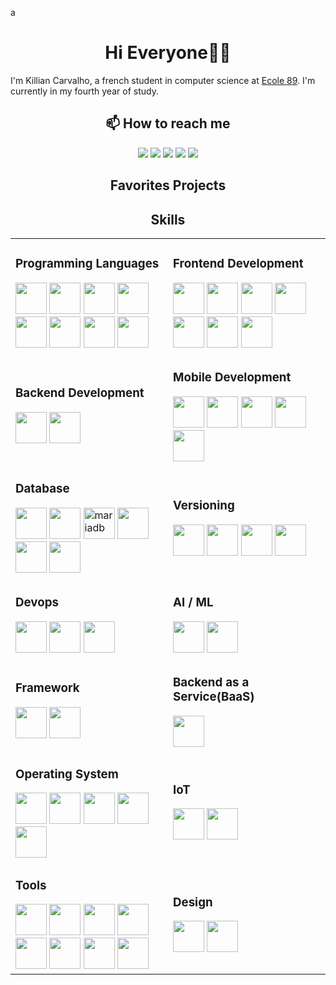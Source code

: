 a<h1 align="center">Hi Everyone👋🏻</h1>

<p>I'm Killian Carvalho, a french student in computer science at <a href="https://www.ecole-89.com/">Ecole 89</a>. I'm currently in my fourth year of study.</p>

<h2 align="center">📫 How to reach me</h2>
<div align="center">
    <a href="https://www.linkedin.com/in/killian-carvalho-89m1/"><img src="https://img.shields.io/badge/LinkedIn-0077B5?style=for-the-badge&logo=linkedin&logoColor=white"/></a>
    <a href="discordapp.com/users/560923796668678144"><img src="https://img.shields.io/badge/Discord-7289DA?style=for-the-badge&logo=discord&logoColor=white"/></a>
    <a href="https://www.instagram.com/qwercus__/"><img src="https://img.shields.io/badge/Instagram-E4405F?style=for-the-badge&logo=instagram&logoColor=white"/></a>
    <a href="mailto:killiancarvalho.pro@protonmail.com" target="_blank"><img src="https://img.shields.io/badge/ProtonMail-8B89CC?style=for-the-badge&logo=protonmail&logoColor=white"/></a>
    <a href="https://stackoverflow.com/users/22625419/qwercus"><img src="https://img.shields.io/badge/StackOverflow-FE7A16?style=for-the-badge&logo=stackoverflow&logoColor=white"/></a>
</div>

<!-- favorites project -->
<h2 align="center">Favorites Projects</h2>
<div>
</div>

<h2 align="center">Skills</h2>
<div>
    <table align="center">
        <tr>
            <td width="50%">
                <h3>Programming Languages</h3>
                <div>
                    <img src="https://cdn.jsdelivr.net/gh/devicons/devicon/icons/c/c-original.svg" width="50" height="50"/>
                    <img src="https://cdn.jsdelivr.net/gh/devicons/devicon/icons/cplusplus/cplusplus-original.svg" width="50" height="50" />
                    <img src="https://cdn.jsdelivr.net/gh/devicons/devicon/icons/csharp/csharp-original.svg" width="50" height="50" />
                    <img src="https://cdn.jsdelivr.net/gh/devicons/devicon/icons/python/python-original.svg" width="50" height="50" />
                    <img src="https://cdn.jsdelivr.net/gh/devicons/devicon/icons/java/java-original.svg" width="50" height="50" />
                    <img src="https://cdn.jsdelivr.net/gh/devicons/devicon/icons/javascript/javascript-original.svg" width="50" height="50" />
                    <img src="https://cdn.jsdelivr.net/gh/devicons/devicon/icons/typescript/typescript-original.svg" width="50" height="50" />
                    <img src="https://cdn.jsdelivr.net/gh/devicons/devicon/icons/php/php-original.svg" width="50" height="50" />
                </div>
            </td>
            <td width="50%">
                <h3>Frontend Development</h3>
                <div>
                    <img src="https://cdn.jsdelivr.net/gh/devicons/devicon/icons/html5/html5-original-wordmark.svg" width="50" height="50" />
                    <img src="https://cdn.jsdelivr.net/gh/devicons/devicon/icons/css3/css3-original-wordmark.svg" width="50" height="50" />
                    <img src="https://cdn.jsdelivr.net/gh/devicons/devicon/icons/bootstrap/bootstrap-original-wordmark.svg" width="50" height="50" />
                    <img src="https://cdn.jsdelivr.net/gh/devicons/devicon/icons/jquery/jquery-plain-wordmark.svg" width="50" height="50" />
                    <img src="https://cdn.jsdelivr.net/gh/devicons/devicon/icons/react/react-original-wordmark.svg" width="50" height="50" />
                    <img src="https://cdn.jsdelivr.net/gh/devicons/devicon/icons/vuejs/vuejs-original-wordmark.svg" width="50" height="50" />
                    <img src="https://cdn.jsdelivr.net/gh/devicons/devicon/icons/qt/qt-original.svg" width="50" height="50" />
                </div>
            </td>
        </tr>
        <tr>
            <td>
                <h3>Backend Development</h3>
                <div>
                    <img src="https://cdn.jsdelivr.net/gh/devicons/devicon/icons/nodejs/nodejs-original-wordmark.svg" width="50" height="50" />
                    <img src="https://cdn.jsdelivr.net/gh/devicons/devicon/icons/express/express-original-wordmark.svg" width="50" height="50" />
                </div>
            </td>
            <td>
                <h3>Mobile Development</h3>
                <div>
                    <img src="https://cdn.jsdelivr.net/gh/devicons/devicon/icons/android/android-plain.svg" width="50" height="50" />
                    <img src="https://cdn.jsdelivr.net/gh/devicons/devicon/icons/kotlin/kotlin-original.svg" width="50" height="50" />
                    <img src="https://cdn.jsdelivr.net/gh/devicons/devicon/icons/flutter/flutter-original.svg" width="50" height="50" />
                    <img src="https://cdn.jsdelivr.net/gh/devicons/devicon/icons/dart/dart-original.svg" width="50" height="50" />
                    <img src="https://cdn.jsdelivr.net/gh/devicons/devicon/icons/react/react-original.svg" width="50" height="50" />
                </div>
            </td>
        </tr>
        <tr>
            <td>
                <h3>Database</h3>
                <div>
                    <img src="https://cdn.jsdelivr.net/gh/devicons/devicon/icons/mysql/mysql-original-wordmark.svg" width="50" height="50" />
                    <img src="https://cdn.jsdelivr.net/gh/devicons/devicon/icons/sqlite/sqlite-original.svg" width="50" height="50" />
                    <img src="https://www.vectorlogo.zone/logos/mariadb/mariadb-icon.svg" alt="mariadb" width="50" height="50"/>
                    <img src="https://cdn.jsdelivr.net/gh/devicons/devicon/icons/postgresql/postgresql-plain-wordmark.svg" width="50" height="50" />
                    <img src="https://cdn.jsdelivr.net/gh/devicons/devicon/icons/mongodb/mongodb-original-wordmark.svg" width="50" height="50" />
                    <img src="https://cdn.jsdelivr.net/gh/devicons/devicon/icons/neo4j/neo4j-original-wordmark.svg" width="50" height="50" />
                </div>
            </td>
            <td>
                <h3>Versioning</h3>
                <div>
                    <img src="https://cdn.jsdelivr.net/gh/devicons/devicon/icons/git/git-original-wordmark.svg" width="50" height="50" />
                    <img src="https://cdn.jsdelivr.net/gh/devicons/devicon/icons/github/github-original-wordmark.svg" width="50" height="50" />
                    <img src="https://cdn.jsdelivr.net/gh/devicons/devicon/icons/gitlab/gitlab-original-wordmark.svg" width="50" height="50" />
                    <img src="https://cdn.jsdelivr.net/gh/devicons/devicon/icons/bitbucket/bitbucket-original-wordmark.svg" width="50" height="50" />
                </div>
            </td>
        </tr>
        <tr>
            <td>
                <h3>Devops</h3>
                <div>
                    <img src="https://cdn.jsdelivr.net/gh/devicons/devicon/icons/docker/docker-original-wordmark.svg" width="50" height="50" />
                    <img src="https://cdn.jsdelivr.net/gh/devicons/devicon/icons/bash/bash-original.svg" width="50" height="50" />
                    <img src="https://cdn.jsdelivr.net/gh/devicons/devicon/icons/azure/azure-original-wordmark.svg" width="50" height="50" />
                </div>
            </td>
             <td>
                <h3>AI / ML </h3>
                <div>
                    <img src="https://cdn.jsdelivr.net/gh/devicons/devicon/icons/pandas/pandas-original.svg" width="50" height="50" />
                    <img src="https://cdn.jsdelivr.net/gh/devicons/devicon/icons/matlab/matlab-original.svg" width="50" height="50" />
                </div>
            </td>
        </tr>
        <tr>
            <td>
                <h3>Framework</h3>
                <div>
                    <img src="https://cdn.jsdelivr.net/gh/devicons/devicon/icons/laravel/laravel-plain-wordmark.svg" width="50" height="50" />
                    <img src="https://cdn.jsdelivr.net/gh/devicons/devicon/icons/cakephp/cakephp-original.svg" width="50" height="50" />
                </div>
            </td>
            <td>
                <h3>Backend as a Service(BaaS)</h3>
                <div>
                    <img src="https://cdn.jsdelivr.net/gh/devicons/devicon/icons/firebase/firebase-plain-wordmark.svg" width="50" height="50" />
                </div>
            </td>
        </tr>
        <tr>
            <td>
                <h3>Operating System</h3>
                <div>
                    <img src="https://cdn.jsdelivr.net/gh/devicons/devicon/icons/windows8/windows8-original.svg" width="50" height="50" />
                    <img src="https://cdn.jsdelivr.net/gh/devicons/devicon/icons/apple/apple-original.svg" width="50" height="50" />
                    <img src="https://cdn.jsdelivr.net/gh/devicons/devicon/icons/linux/linux-original.svg" width="50" height="50" />
                    <img src="https://cdn.jsdelivr.net/gh/devicons/devicon/icons/fedora/fedora-plain.svg" width="50" height="50" />
                    <img src="https://cdn.jsdelivr.net/gh/devicons/devicon/icons/android/android-original.svg" width="50" height="50" />
                </div>
            </td>
            <td>
                <h3>IoT</h3>
                <div>
                    <img src="https://cdn.jsdelivr.net/gh/devicons/devicon/icons/raspberrypi/raspberrypi-original.svg" width="50" height="50" />
                    <img src="https://cdn.jsdelivr.net/gh/devicons/devicon/icons/arduino/arduino-original-wordmark.svg" width="50" height="50" />
                </div>
            </td>
        </tr>
        <tr>
            <td>
                <h3>Tools</h3>
                <div>
                    <img src="https://cdn.jsdelivr.net/gh/devicons/devicon/icons/codepen/codepen-plain.svg" width="50" height="50" />
                    <img src="https://cdn.jsdelivr.net/gh/devicons/devicon/icons/filezilla/filezilla-plain.svg" width="50" height="50" />
                    <img src="https://cdn.jsdelivr.net/gh/devicons/devicon/icons/composer/composer-line-wordmark.svg" width="50" height="50" />
                    <img src="https://cdn.jsdelivr.net/gh/devicons/devicon/icons/npm/npm-original-wordmark.svg" width="50" height="50" />
                    <img src="https://cdn.jsdelivr.net/gh/devicons/devicon/icons/unity/unity-original-wordmark.svg" width="50" height="50" />
                    <img src="https://cdn.jsdelivr.net/gh/devicons/devicon/icons/vscode/vscode-original.svg" width="50" height="50" />
                    <img src="https://cdn.jsdelivr.net/gh/devicons/devicon/icons/wordpress/wordpress-original.svg" width="50" height="50" />
                    <img src="https://cdn.jsdelivr.net/gh/devicons/devicon/icons/yarn/yarn-original-wordmark.svg" width="50" height="50" />
                </div>
            </td>
            <td>
                <h3>Design</h3>
                <div>
                    <img src="https://cdn.jsdelivr.net/gh/devicons/devicon/icons/figma/figma-original.svg" width="50" height="50" />
                    <img src="https://cdn.jsdelivr.net/gh/devicons/devicon/icons/canva/canva-original.svg" width="50" height="50" />
                </div>
            </td>
        </tr>
    </table>

</div>
<!--
**KillianCarvalho/KillianCarvalho** is a ✨ _special_ ✨ repository because its `README.md` (this file) appears on your GitHub profile.

Here are some ideas to get you started:

-   🔭 I’m currently working on ...
-   🌱 I’m currently learning ...
-   👯 I’m looking to collaborate on ...
-   🤔 I’m looking for help with ...
-   💬 Ask me about ...
-   📫 How to reach me: ...
-   😄 Pronouns: ...
-   ⚡ Fun fact: ...
    -->
